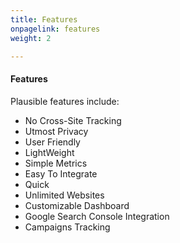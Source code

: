 ```yaml
---
title: Features
onpagelink: features
weight: 2

---
```



#### **Features**

Plausible features include:

*   No Cross-Site Tracking 
*   Utmost Privacy
*   User Friendly
*   LightWeight
*   Simple Metrics
*   Easy To Integrate
*   Quick
*   Unlimited Websites
*   Customizable Dashboard
*   Google Search Console Integration
*   Campaigns Tracking

